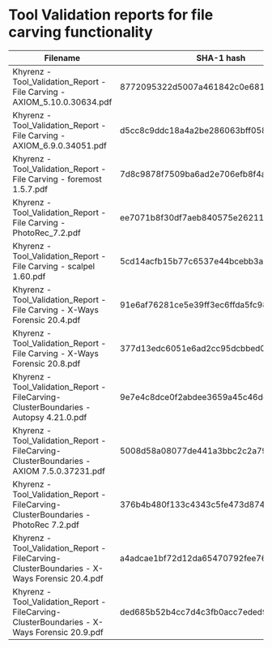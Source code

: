# Tool Validation reports for file carving functionality

| Filename                                                                   | SHA-1 hash                               |
| -------------------------------------------------------------------------- | ---------------------------------------- |
| Khyrenz - Tool_Validation_Report - File Carving - AXIOM_5.10.0.30634.pdf   | 8772095322d5007a461842c0e68131dbaafecf8c |
| Khyrenz - Tool_Validation_Report - File Carving - AXIOM_6.9.0.34051.pdf    | d5cc8c9ddc18a4a2be286063bff058f1908e78db |
| Khyrenz - Tool_Validation_Report - File Carving - foremost 1.5.7.pdf       | 7d8c9878f7509ba6ad2e706efb8f4af58f626e90 |
| Khyrenz - Tool_Validation_Report - File Carving - PhotoRec_7.2.pdf         | ee7071b8f30df7aeb840575e26211bad3353e536 |
| Khyrenz - Tool_Validation_Report - File Carving - scalpel 1.60.pdf         | 5cd14acfb15b77c6537e44bcebb3adea402f647d |
| Khyrenz - Tool_Validation_Report - File Carving - X-Ways Forensic 20.4.pdf | 91e6af76281ce5e39ff3ec6ffda5fc98a5ee1801 |
| Khyrenz - Tool_Validation_Report - File Carving - X-Ways Forensic 20.8.pdf | 377d13edc6051e6ad2cc95dcbbed00c8eee7f893 |
| Khyrenz - Tool_Validation_Report - FileCarving-ClusterBoundaries - Autopsy 4.21.0.pdf        | 9e7e4c8dce0f2abdee3659a45c46def6692a5fed |
| Khyrenz - Tool_Validation_Report - FileCarving-ClusterBoundaries - AXIOM 7.5.0.37231.pdf     | 5008d58a08077de441a3bbc2c2a79efec74d4ba3 |
| Khyrenz - Tool_Validation_Report - FileCarving-ClusterBoundaries - PhotoRec 7.2.pdf          | 376b4b480f133c4343c5fe473d87431188a86049 |
| Khyrenz - Tool_Validation_Report - FileCarving-ClusterBoundaries - X-Ways Forensic 20.4.pdf  | a4adcae1bf72d12da65470792fee765426c71e91 |
| Khyrenz - Tool_Validation_Report - FileCarving-ClusterBoundaries - X-Ways Forensic 20.9.pdf  | ded685b52b4cc7d4c3fb0acc7eded92cf430625f |
